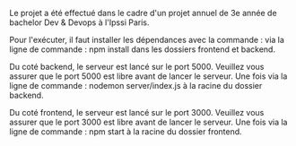 Le projet a été effectué dans le cadre d'un projet annuel de 3e année de bachelor Dev & Devops à l'Ipssi Paris.

Pour l'exécuter, il faut installer les dépendances avec la commande : via la ligne de commande :
npm install dans les dossiers frontend et backend.

Du coté backend, le serveur est lancé sur le port 5000. Veuillez vous assurer que le port 5000 est libre avant de lancer le serveur. Une fois via la ligne de commande : nodemon server/index.js à la racine du dossier backend.

Du coté frontend, le serveur est lancé sur le port 3000. Veuillez vous assurer que le port 3000 est libre avant de lancer le serveur. Une fois via la ligne de commande : npm start à la racine du dossier frontend.
